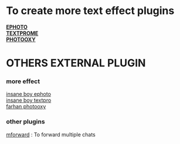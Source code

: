 # To create more text effect plugins
[**EPHOTO**](https://gist.github.com/lyfe00011/a497eba97dd1e82d8fa43c81cbf0fca8)<br>
[**TEXTPROME**](https://gist.github.com/lyfe00011/2ef095df8c0eb2a9ce8dbae51c16fe3e)<br>
[**PHOTOOXY**](https://gist.github.com/lyfe00011/6834e168d53f0c9afb8497b0dc36d57f)<br>

# OTHERS EXTERNAL PLUGIN
### more effect 
[insane boy ephoto](https://gist.github.com/insanebwoi/ecc94966e4196565a6a87f355fa4c763)<br>
[insane boy textpro](https://gist.github.com/insanebwoi/12d767a4b77fa40e1f725df47cd4808e)<br>
[farhan photooxy](https://gist.github.com/farhan-dqz/935ced7e551df63e0bbd7fbe3ecd3535)<br>
### other plugins
[mforward](https://gist.github.com/lyfe00011/467a2e45f4e36b8bb4782ee8da573ca0) : To forward multiple chats<br>